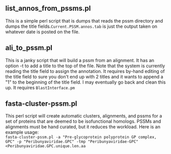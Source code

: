 ## list_annos_from_pssms.pl 
This is a simple perl script that is dumps that reads the pssm directory and dumps the title fields.`Current.PSSM.annos.tab` is just the output taken on whatever date is posted on the file.<br>

## ali_to_pssm.pl
This is a janky script that will build a pssm from an alignment.  It has an option -t to add a title to the top of the file.  Note that the system is currently reading the title field to assign the annotation.  It requires by-hand editing of the title field to  sure you don't end up with 2 titles and it wants to append a "1" to the beginning of the title field.   I may eventually go back and clean this up.  It requires `BlastInterface.pm`<br>

## fasta-cluster-pssm.pl 
This perl script will create automatic clusters, alignments, and pssms for a set of proteins that are deemed to be isofunctional homologs.  PSSMs and alignments must be hand curated, but it reduces the workload. Here is an example usage:<br>
`fasta-cluster-pssm.pl -a "Pre-glycoprotein polyprotein GP complex, GPC" -p "Peribunyaviridae.GPC" -tmp "Peribunyaviridae-GPC"  <Peribunyaviridae.GPC.unique.len.aa`<br>
